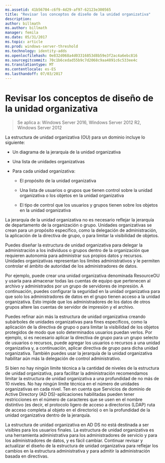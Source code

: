 ```yaml
---
ms.assetid: 41b56704-c6f9-4d29-af97-62123e300565
title: "Revisar los conceptos de diseño de la unidad organizativa"
description: 
author: billmath
ms.author: billmath
manager: femila
ms.date: 05/31/2017
ms.topic: article
ms.prod: windows-server-threshold
ms.technology: identity-adds
ms.openlocfilehash: 0e832d068a4d03316853d8b59e3f2ac4a6ebc816
ms.sourcegitcommit: 70c1b6cedad55b9c7d2068c9aa4891c6c533ee4c
ms.translationtype: MT
ms.contentlocale: es-ES
ms.lasthandoff: 07/03/2017
---
```

# <a name="reviewing-ou-design-concepts"></a>Revisar los conceptos de diseño de la unidad organizativa

>Se aplica a: Windows Server 2016, Windows Server 2012 R2, Windows Server 2012

La estructura de unidad organizativa (OU) para un dominio incluye lo siguiente:  
  
-   Un diagrama de la jerarquía de la unidad organizativa  
  
-   Una lista de unidades organizativas  
  
-   Para cada unidad organizativa:  
  
    -   El propósito de la unidad organizativa  
  
    -   Una lista de usuarios o grupos que tienen control sobre la unidad organizativa o los objetos en la unidad organizativa  
  
    -   El tipo de control que los usuarios y grupos tienen sobre los objetos en la unidad organizativa  
  
La jerarquía de la unidad organizativa no es necesario reflejar la jerarquía de departamento de la organización o grupo. Unidades organizativas se crean para un propósito específico, como la delegación de administración, la aplicación de la directiva de grupo, o para limitar la visibilidad de objetos.  
  
Puedes diseñar la estructura de unidad organizativa para delegar la administración a los individuos o grupos dentro de la organización que requieren autonomía para administrar sus propios datos y recursos. Unidades organizativas representan los límites administrativos y le permiten controlar el ámbito de autoridad de los administradores de datos.  
  
Por ejemplo, puede crear una unidad organizativa denominada ResourceOU y usarla para almacenar todas las cuentas de equipo que pertenecen al archivo y administrados por un grupo de servidores de impresión. A continuación, puedes configurar la seguridad en la unidad organizativa para que solo los administradores de datos en el grupo tienen acceso a la unidad organizativa. Esto impide que los administradores de los datos de otros grupos altere las cuentas de servidor de impresión y el archivo.  
  
Puedes refinar aún más la estructura de unidad organizativa creando subárboles de unidades organizativas para fines específicos, como la aplicación de la directiva de grupo o para limitar la visibilidad de los objetos protegidos de modo que solo determinados usuarios puedan verlos. Por ejemplo, si es necesario aplicar la directiva de grupo para un grupo selecto de usuarios o recursos, puede agregar los usuarios o recursos a una unidad organizativa y, a continuación, aplicar directiva de grupo para dicha unidad organizativa. También puedes usar la jerarquía de la unidad organizativa habilitar aún más la delegación de control administrativo.  
  
Si bien no hay ningún límite técnica a la cantidad de niveles de la estructura de unidad organizativa, para facilitar la administración recomendamos limitar la estructura de unidad organizativa a una profundidad de no más de 10 niveles. No hay ningún límite técnica en el número de unidades organizativas en cada nivel. Ten en cuenta que Servicios de dominio de Active Directory (AD DS)-aplicaciones habilitadas pueden tener restricciones en el número de caracteres que se usen en el nombre distintivo (es decir, el protocolo ligero de acceso a directorios (LDAP) ruta de acceso completa al objeto en el directorio) o en la profundidad de la unidad organizativa dentro de la jerarquía.  
  
La estructura de unidad organizativa en AD DS no está destinada a ser visibles para los usuarios finales. La estructura de unidad organizativa es una herramienta administrativa para los administradores de servicio y para los administradores de datos, y es fácil cambiar. Continuar revisar y actualizar el diseño de la estructura de unidad organizativa para reflejar los cambios en la estructura administrativa y para admitir la administración basada en directivas.  
  


